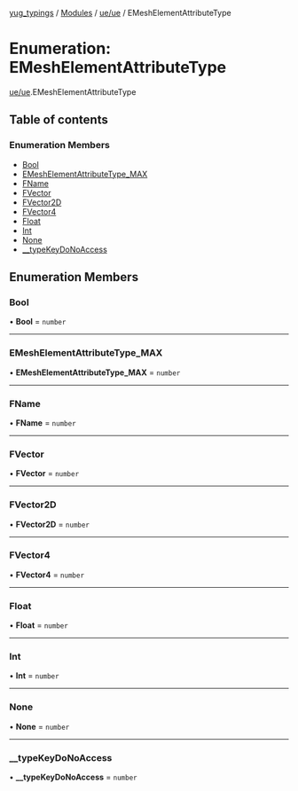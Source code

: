 [yug_typings](../README.md) / [Modules](../modules.md) / [ue/ue](../modules/ue_ue.md) / EMeshElementAttributeType

# Enumeration: EMeshElementAttributeType

[ue/ue](../modules/ue_ue.md).EMeshElementAttributeType

## Table of contents

### Enumeration Members

- [Bool](ue_ue.EMeshElementAttributeType.md#bool)
- [EMeshElementAttributeType\_MAX](ue_ue.EMeshElementAttributeType.md#emeshelementattributetype_max)
- [FName](ue_ue.EMeshElementAttributeType.md#fname)
- [FVector](ue_ue.EMeshElementAttributeType.md#fvector)
- [FVector2D](ue_ue.EMeshElementAttributeType.md#fvector2d)
- [FVector4](ue_ue.EMeshElementAttributeType.md#fvector4)
- [Float](ue_ue.EMeshElementAttributeType.md#float)
- [Int](ue_ue.EMeshElementAttributeType.md#int)
- [None](ue_ue.EMeshElementAttributeType.md#none)
- [\_\_typeKeyDoNoAccess](ue_ue.EMeshElementAttributeType.md#__typekeydonoaccess)

## Enumeration Members

### Bool

• **Bool** = `number`

___

### EMeshElementAttributeType\_MAX

• **EMeshElementAttributeType\_MAX** = `number`

___

### FName

• **FName** = `number`

___

### FVector

• **FVector** = `number`

___

### FVector2D

• **FVector2D** = `number`

___

### FVector4

• **FVector4** = `number`

___

### Float

• **Float** = `number`

___

### Int

• **Int** = `number`

___

### None

• **None** = `number`

___

### \_\_typeKeyDoNoAccess

• **\_\_typeKeyDoNoAccess** = `number`
